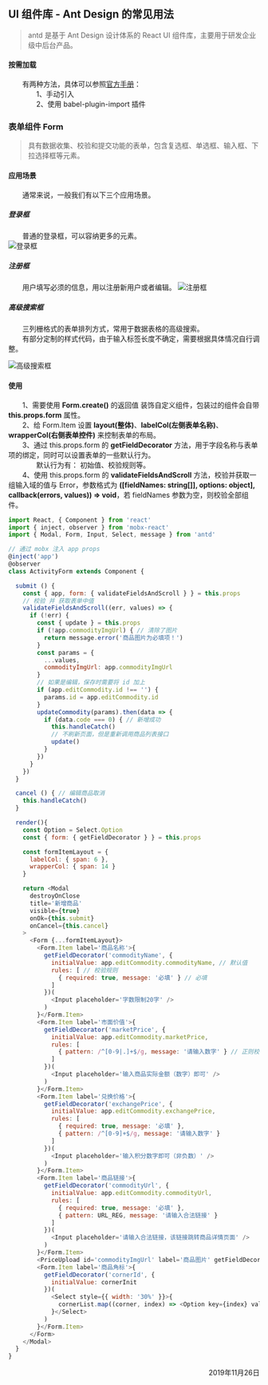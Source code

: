## UI 组件库 - Ant Design 的常见用法
> antd 是基于 Ant Design 设计体系的 React UI 组件库，主要用于研发企业级中后台产品。

#### 按需加载
&emsp;&emsp;有两种方法，具体可以参照[官方手册][1]：  
&emsp;&emsp;&emsp;&emsp;1、手动引入  
&emsp;&emsp;&emsp;&emsp;2、使用 babel-plugin-import 插件  

### 表单组件 Form
> 具有数据收集、校验和提交功能的表单，包含复选框、单选框、输入框、下拉选择框等元素。

#### 应用场景
&emsp;&emsp;通常来说，一般我们有以下三个应用场景。

##### 登录框
&emsp;&emsp;普通的登录框，可以容纳更多的元素。  
![登录框](../../images/antd-form-1.png)

##### 注册框
&emsp;&emsp;用户填写必须的信息，用以注册新用户或者编辑。
![注册框](../../images/antd-form-2.png)

##### 高级搜索框
&emsp;&emsp;三列栅格式的表单排列方式，常用于数据表格的高级搜索。  
&emsp;&emsp;有部分定制的样式代码，由于输入标签长度不确定，需要根据具体情况自行调整。

![高级搜索框](../../images/antd-form-3.png)

#### 使用
&emsp;&emsp;1、需要使用 **Form.create()** 的返回值 装饰自定义组件，包装过的组件会自带 **this.props.form** 属性。  
&emsp;&emsp;2、给 Form.Item 设置 **layout(整体)**、**labelCol(左侧表单名称)**、**wrapperCol(右侧表单控件)** 来控制表单的布局。   
&emsp;&emsp;3、通过 this.props.form 的 **getFieldDecorator** 方法，用于字段名称与表单项的绑定，同时可以设置表单的一些默认行为。  
&emsp;&emsp;&emsp;&emsp;默认行为有： 初始值、校验规则等。  
&emsp;&emsp;4、使用 this.props.form 的 **validateFieldsAndScroll** 方法，校验并获取一组输入域的值与 Error，参数格式为 **([fieldNames: string[]], options: object], callback(errors, values)) => void**，若 fieldNames 参数为空，则校验全部组件。  
```javascript
import React, { Component } from 'react'
import { inject, observer } from 'mobx-react'
import { Modal, Form, Input, Select, message } from 'antd'

// 通过 mobx 注入 app props
@inject('app')
@observer
class ActivityForm extends Component {

  submit () {
    const { app, form: { validateFieldsAndScroll } } = this.props
    // 校验 并 获取表单中值
    validateFieldsAndScroll((err, values) => {
      if (!err) {
        const { update } = this.props
        if (!app.commodityImgUrl) { // 清除了图片
          return message.error('商品图片为必填项！')
        }
        const params = {
          ...values,
          commodityImgUrl: app.commodityImgUrl
        }
        // 如果是编辑，保存时需要将 id 加上
        if (app.editCommodity.id !== '') {
          params.id = app.editCommodity.id
        }
        updateCommodity(params).then(data => {
          if (data.code === 0) { // 新增成功
            this.handleCatch()
            // 不刷新页面，但是重新调用商品列表接口
            update()
          }
        })
      }
    })
  }

  cancel () { // 编辑商品取消
    this.handleCatch()
  }

  render(){
    const Option = Select.Option
    const { form: { getFieldDecorator } } = this.props

    const formItemLayout = {
      labelCol: { span: 6 },
      wrapperCol: { span: 14 }
    }

    return <Modal
      destroyOnClose
      title='新增商品'
      visible={true}
      onOk={this.submit}
      onCancel={this.cancel}
    >
      <Form {...formItemLayout}>
        <Form.Item label='商品名称'>{
          getFieldDecorator('commodityName', {
            initialValue: app.editCommodity.commodityName, // 默认值
            rules: [ // 校验规则
              { required: true, message: '必填' } // 必填
            ]
          })(
            <Input placeholder='字数限制20字' />
          )
        }</Form.Item>
        <Form.Item label='市面价值'>{
          getFieldDecorator('marketPrice', {
            initialValue: app.editCommodity.marketPrice,
            rules: [
              { pattern: /^[0-9|.]+$/g, message: '请输入数字' } // 正则校验
            ]
          })(
            <Input placeholder='输入商品实际金额（数字）即可' />
          )
        }</Form.Item>
        <Form.Item label='兑换价格'>{
          getFieldDecorator('exchangePrice', {
            initialValue: app.editCommodity.exchangePrice,
            rules: [
              { required: true, message: '必填' },
              { pattern: /^[0-9]+$/g, message: '请输入数字' }
            ]
          })(
            <Input placeholder='输入积分数字即可（非负数）' />
          )
        }</Form.Item>
        <Form.Item label='商品链接'>{
          getFieldDecorator('commodityUrl', {
            initialValue: app.editCommodity.commodityUrl,
            rules: [
              { required: true, message: '必填' },
              { pattern: URL_REG, message: '请输入合法链接' }
            ]
          })(
            <Input placeholder='请输入合法链接，该链接跳转商品详情页面' />
          )
        }</Form.Item>
        <PriceUpload id='commodityImgUrl' label='商品图片' getFieldDecorator={getFieldDecorator} onchange={this.setState.bind(this)} />
        <Form.Item label='商品角标'>{
          getFieldDecorator('cornerId', {
            initialValue: cornerInit
          })(
            <Select style={{ width: '30%' }}>{
              cornerList.map((corner, index) => <Option key={index} value={corner.id}>{corner.name}</Option>)
            }</Select>
          )
        }</Form.Item>
      </Form>
    </Modal>
  }
}
```





<p align="right"> 2019年11月26日 </p>

[1]:https://ant.design/docs/react/introduce-cn
